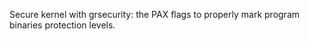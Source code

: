 
Secure kernel with grsecurity: the PAX flags to properly mark program binaries protection levels.

